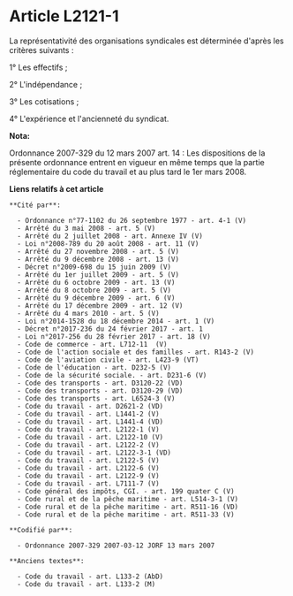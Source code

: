# Article L2121-1

La représentativité des organisations syndicales est déterminée d'après les critères suivants :

1° Les effectifs ;

2° L'indépendance ;

3° Les cotisations ;

4° L'expérience et l'ancienneté du syndicat.

**Nota:**

Ordonnance 2007-329 du 12 mars 2007 art. 14 : Les dispositions de la présente ordonnance entrent en vigueur en même temps que
la partie réglementaire du code du travail et au plus tard le 1er mars 2008.

**Liens relatifs à cet article**

	**Cité par**:

	  - Ordonnance n°77-1102 du 26 septembre 1977 - art. 4-1 (V)
	  - Arrêté du 3 mai 2008 - art. 5 (V)
	  - Arrêté du 2 juillet 2008 - art. Annexe IV (V)
	  - Loi n°2008-789 du 20 août 2008 - art. 11 (V)
	  - Arrêté du 27 novembre 2008 - art. 5 (V)
	  - Arrêté du 9 décembre 2008 - art. 13 (V)
	  - Décret n°2009-698 du 15 juin 2009 (V)
	  - Arrêté du 1er juillet 2009 - art. 5 (V)
	  - Arrêté du 6 octobre 2009 - art. 13 (V)
	  - Arrêté du 8 octobre 2009 - art. 5 (V)
	  - Arrêté du 9 décembre 2009 - art. 6 (V)
	  - Arrêté du 17 décembre 2009 - art. 12 (V)
	  - Arrêté du 4 mars 2010 - art. 5 (V)
	  - Loi n°2014-1528 du 18 décembre 2014 - art. 1 (V)
	  - Décret n°2017-236 du 24 février 2017 - art. 1
	  - Loi n°2017-256 du 28 février 2017 - art. 18 (V)
	  - Code de commerce - art. L712-11  (V)
	  - Code de l'action sociale et des familles - art. R143-2 (V)
	  - Code de l'aviation civile - art. L423-9 (VT)
	  - Code de l'éducation - art. D232-5 (V)
	  - Code de la sécurité sociale. - art. D231-6 (V)
	  - Code des transports - art. D3120-22 (VD)
	  - Code des transports - art. D3120-29 (VD)
	  - Code des transports - art. L6524-3 (V)
	  - Code du travail - art. D2621-2 (VD)
	  - Code du travail - art. L1441-2 (V)
	  - Code du travail - art. L1441-4 (VD)
	  - Code du travail - art. L2122-1 (V)
	  - Code du travail - art. L2122-10 (V)
	  - Code du travail - art. L2122-2 (V)
	  - Code du travail - art. L2122-3-1 (VD)
	  - Code du travail - art. L2122-5 (V)
	  - Code du travail - art. L2122-6 (V)
	  - Code du travail - art. L2122-9 (V)
	  - Code du travail - art. L7111-7 (V)
	  - Code général des impôts, CGI. - art. 199 quater C (V)
	  - Code rural et de la pêche maritime - art. L514-3-1 (V)
	  - Code rural et de la pêche maritime - art. R511-16 (VD)
	  - Code rural et de la pêche maritime - art. R511-33 (V)

	**Codifié par**:

	  - Ordonnance 2007-329 2007-03-12 JORF 13 mars 2007

	**Anciens textes**:

	  - Code du travail - art. L133-2 (AbD)
	  - Code du travail - art. L133-2 (M)
